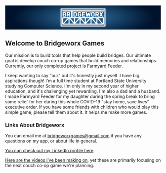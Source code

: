 ![Bridgeworx Logo](/BridgeworxLogo.png)

## Welcome to Bridgeworx Games

Our mission is to build tools that help people build bridges. Our ultimate goal is develop couch co-op games that build memories and relationships. Currently, our only completed project is Farmyard Feeder.

I keep wanting to say "our" but it's honestly just myself. I have big aspirations though! I'm a full time student at Portland State University studying Computer Science. I'm only in my second year of higher education, and it's challenging yet rewarding. I'm also a dad and a husband. I made Farmyard Feeder for my daughter during the spring break to bring some relief for her during this whole COVID-19 "stay home, save lives" executive order. If you have some friends with children who would play this simple game, please tell them about it. It helps me make more games.

### Links About Bridgeworx

You can email me at bridgeworxgames@gmail.com if you have any questions on my app, or about life in general.

[You can check out my LinkedIn profile here](https://www.linkedin.com/in/william-mcintosh-7a080351/).

[Here are the videos I've been making on](https://www.youtube.com/channel/UC4FZcQOejhSe9MbgDCo7dpg/videos?view_as=subscriber), yet these are primarily focusing on the next couch co-op game we're planning.

